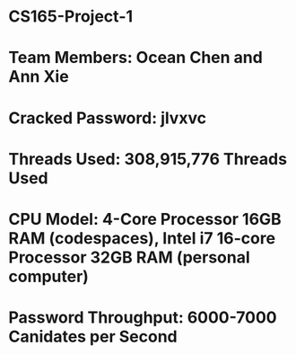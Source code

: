 # CS165-Project-1

# Team Members: Ocean Chen and Ann Xie

# Cracked Password: jlvxvc 

# Threads Used: 308,915,776 Threads Used 

# CPU Model: 4-Core Processor 16GB RAM (codespaces), Intel i7 16-core Processor 32GB RAM (personal computer)

# Password Throughput: 6000-7000 Canidates per Second 
